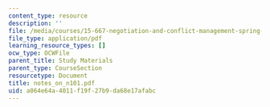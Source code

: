 ```yaml
---
content_type: resource
description: ''
file: /media/courses/15-667-negotiation-and-conflict-management-spring-2001/a064e64a4011f19f27b9da68e17afabc_notes_on_n101.pdf
file_type: application/pdf
learning_resource_types: []
ocw_type: OCWFile
parent_title: Study Materials
parent_type: CourseSection
resourcetype: Document
title: notes_on_n101.pdf
uid: a064e64a-4011-f19f-27b9-da68e17afabc
---
```

